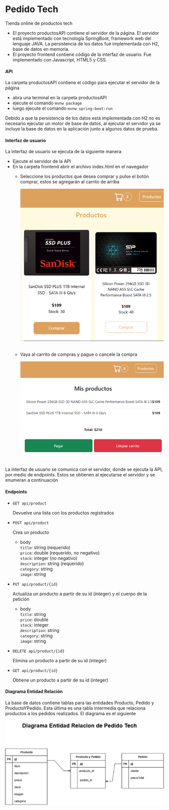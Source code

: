 # Pedido Tech
Tienda online de productos tech
- El proyecto productosAPI contiene el servidor de la página. El servidor está implementado con tecnología SpringBoot, framework web del lenguaje JAVA. La persistencia de los datos fué implementada con H2, base de datos en memoria.
- El proyecto frontend contiene código de la interfaz de usuario. Fue implementado con Javascript, HTML5 y CSS.

#### API
La carpeta productosAPI contiene el código para ejecutar el servidor de la página
- abra una terminal en la carpeta productosAPI
- ejecute el comando <code>mvnw package</code>
- luego ejecute el comando <code>mvnw spring-boot:run</code>

Debido a que la persistencia de los datos está implementada con H2 no es necesario ejecutar un motor de base de datos, al ejecutar el servidor ya se incluye la base de datos en la aplicación junto a algunos datos de prueba.
#### Interfaz de usuario
La interfaz de usuario se ejecuta de la siguiente manera
- Ejecute el servidor de la API
- En la carpeta frontend abrir el archivo index.html en el navegador
  - Seleccione los productos que desea comprar y pulse el botón comprar, estos se agregarán al carrito de arriba 
    
    <img width="500px" src="./frontend/img/comprar.png" alt="image_name png" />
  &nbsp;
  - Vaya al carrito de compras y pague o cancele la compra

    <img width="500px" src="./frontend/img/pagar.png" alt="image_name png" />
    &nbsp;
La interfaz de usuario se comunica con el servidor, donde se ejecuta la API, por medio de endpoints. Estos se obtienen al ejecutarse el servidor y se enumeran a continuación
#### Endpoints
- <code>GET api/product</code>

  Devuelve una lista con los productos registrados

- <code>POST api/product</code>

  Crea un producto

  - body <br>
        `title`: string (requerido) <br> 
        `price`: double (requerido, no negativo)<br>
        `stock`: integer (no negativo)<br>
        `description`: string (requerido) <br>
        `category`: string <br>
        `image`: string <br>

- <code>PUT api/product/{id}</code>

  Actualiza un producto a partir de su id (integer) y el cuerpo de la petición

  - body <br>
        `title`: string  <br> 
        `price`: double <br>
        `stock`: integer <br>
        `description`: string <br>
        `category`: string <br>
        `image`: string <br>

- <code>DELETE api/product/{id}</code>

  Elimina un producto a partir de su id (integer)

- <code>GET api/product/{id}</code>

  Obtiene un producto a partir de su id (integer)

#### Diagrama Entidad Relación

La base de datos contiene tablas para las entidades Producto, Pedido y ProductoYPedido. Esta última es una tabla intermedia que relaciona productos a los pedidos realizados. El diagrama es el siguiente

<img width="700px" src="./frontend/img/der.png" alt="image_name png" />
